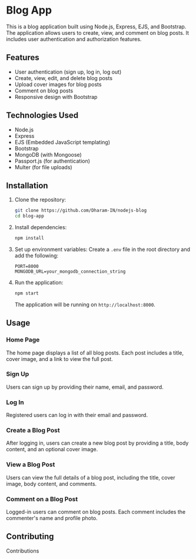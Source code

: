 # Blog App

This is a blog application built using Node.js, Express, EJS, and Bootstrap. The application allows users to create, view, and comment on blog posts. It includes user authentication and authorization features.

## Features

- User authentication (sign up, log in, log out)
- Create, view, edit, and delete blog posts
- Upload cover images for blog posts
- Comment on blog posts
- Responsive design with Bootstrap

## Technologies Used

- Node.js
- Express
- EJS (Embedded JavaScript templating)
- Bootstrap
- MongoDB (with Mongoose)
- Passport.js (for authentication)
- Multer (for file uploads)

## Installation

1. Clone the repository:
    ```bash
    git clone https://github.com/Dharam-IN/nodejs-blog
    cd blog-app
    ```

2. Install dependencies:
    ```bash
    npm install
    ```

3. Set up environment variables:
    Create a `.env` file in the root directory and add the following:
    ```
    PORT=8000
    MONGODB_URL=your_mongodb_connection_string
    ```

4. Run the application:
    ```bash
    npm start
    ```

    The application will be running on `http://localhost:8000`.

## Usage

### Home Page

The home page displays a list of all blog posts. Each post includes a title, cover image, and a link to view the full post.

### Sign Up

Users can sign up by providing their name, email, and password.

### Log In

Registered users can log in with their email and password.

### Create a Blog Post

After logging in, users can create a new blog post by providing a title, body content, and an optional cover image.

### View a Blog Post

Users can view the full details of a blog post, including the title, cover image, body content, and comments.

### Comment on a Blog Post

Logged-in users can comment on blog posts. Each comment includes the commenter's name and profile photo.

## Contributing

Contributions
